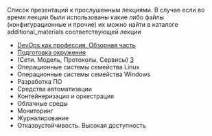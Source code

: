 Список презентаций к прослушенным лекциями.
В случае если во время лекции были использованы какие либо файлы (конфигурационные и прочие) их можно найти в каталоге additional_materials соответствующей лекции
- [DevOps как профессия. Обзорная часть][1]
- [Подготовка окружения][2]
- (Сети. Модель, Протоколы, Сервисы) [3]
- Операционные системы семейства Linux
- Операционные системы семейства Windows
- Разработка ПО
- Средства автоматизации
- Контейнеризация и оркестрация
- Облачные среды
- Мониторинг
- Журналирование
- Отказоустойчивость. Высокая доступность


[1]: https://github.com/Uglykoyote/epamdevops2019/blob/master/unit1/Unit%201.pdf
[2]: https://github.com/Uglykoyote/epamdevops2019/blob/master/unit2/Unit%202.pdf
[3]: https://github.com/Uglykoyote/epamdevops2019/blob/master/unit3/Unit%203.pdf
